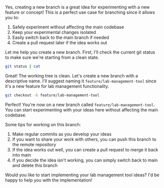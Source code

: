 Yes, creating a new branch is a great idea for experimenting with a new feature or concept! This is a perfect use case for branching since it allows you to:

1. Safely experiment without affecting the main codebase
2. Keep your experimental changes isolated
3. Easily switch back to the main branch if needed
4. Create a pull request later if the idea works out

Let me help you create a new branch. First, I'll check the current git status to make sure we're starting from a clean state.



```bash
git status | cat
```
Great! The working tree is clean. Let's create a new branch with a descriptive name. I'll suggest naming it `feature/lab-management-tool` since it's a new feature for lab management functionality.


```bash
git checkout -b feature/lab-management-tool
```
Perfect! You're now on a new branch called `feature/lab-management-tool`. You can start experimenting with your ideas here without affecting the main codebase. 

Some tips for working on this branch:
1. Make regular commits as you develop your ideas
2. If you want to share your work with others, you can push this branch to the remote repository
3. If the idea works out well, you can create a pull request to merge it back into main
4. If you decide the idea isn't working, you can simply switch back to main and delete this branch

Would you like to start implementing your lab management tool ideas? I'd be happy to help you with the implementation!
